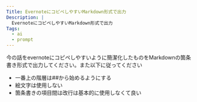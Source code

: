 ```yaml
---
Title: EvernoteにコピペしやすいMarkdown形式で出力
Description: |
  EvernoteにコピペしやすいMarkdown形式で出力
Tags:
  - ai
  - prompt
---
```


今の話をevernoteにコピペしやすいように簡潔化したものをMarkdownの箇条書き形式で出力してください。また以下に従ってください

- 一番上の階層は##から始めるようにする
- 絵文字は使用しない
- 箇条書きの項目間は改行は基本的に使用しなくて良い
